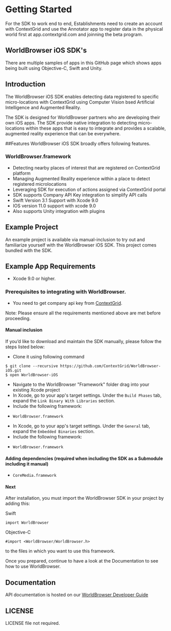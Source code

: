# Getting Started
For the SDK to work end to end, Establishments need to create an account with ContextGrid and use the Annotator app to register data in the physical world first at app.contextgrid.com and joinning the beta program.

## WorldBrowser iOS SDK's
There are multiple samples of apps in this GitHub page which shows apps being built using Objective-C, Swift and Unity.

## Introduction

The WorldBrowser iOS SDK enables detecting data registered to specific micro-locations with ContextGrid using Computer Vision bsed Artificial Intelligence and Augmented Reality.  

The SDK is designed for WorldBrowser partners who are developing their own iOS apps. The SDK provide native integration to detecting micro-locations within these apps that is easy to integrate and provides a scalable, augmented reality experience that can be everywhere.

##Features 
WorldBrowser iOS SDK broadly offers following features.

### WorldBrowser.framework

+ Detecting nearby places of interest that are registered on ContextGrid platform
+ Managing Augmented Reality experience within a place to detect registered microlocations
+ Leveraging SDK for execution of actions assigned via ContextGrid portal 
+ SDK supports Company API Key integration to simplify API calls
+ Swift Version 3.1 Support with Xcode 9.0
+ IOS version 11.0 support with xcode 9.0
+ Also supports Unity integration with plugins

## Example Project
An example project is available via  manual-inclusion to try out and familiarize yourself with the WorldBrowser iOS SDK. This project comes bundled with the SDK.

## Example App Requirements

+ Xcode 9.0 or higher.

### Prerequisites to integrating with WorldBrowser.
+ You need to get company api key from [ContextGrid](https://app.contextgrid.com/).

Note: Please ensure all the requirements mentioned above are met before proceeding.

#### Manual inclusion
If you’d like to download and maintain the SDK manually, please follow the steps listed below:
+ Clone it using following command
~~~{.m}
$ git clone --recursive https://github.com/ContextGrid/WorldBrowser-iOS.git
$ open WorldBrowser-iOS
~~~
+ Navigate to the WorldBrowser "Framework" folder drag into your existing Xcode project
+ In Xcode, go to your app's target settings. Under the `Build Phases` tab, expand the `Link Binary With Libraries` section.
+ Include the following framework:
- `WorldBrowser.framework`
+ In Xcode, go to your app's target settings. Under the `General` tab, expand the `Embedded Binaries` section.
+ Include the following framework:
- `WorldBrowser.framework`

#### Adding dependencies (required when including the SDK as a Submodule  including it manual)
- `CoreMedia.framework`

#### Next

After installation, you must import the WorldBrowser SDK in your project by adding this:

Swift
~~~{.m}
import WorldBrowser
~~~

Objective-C
~~~{.m}
#import <WorldBrowser/WorldBrowser.h>
~~~

to the files in which you want to use this framework.

Once you prepared, continue to have a look at the Documentation to see how to use WorldBrowser.

## Documentation
API documentation is hosted on our [WorldBrowser Developer Guide](https://app.contextgrid.com/docs/#introduction)

LICENSE
-------
LICENSE file not required.
